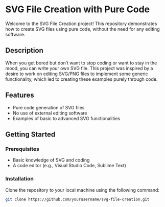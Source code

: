 # SVG File Creation with Pure Code

Welcome to the SVG File Creation project! This repository demonstrates how to create SVG files using pure code, without the need for any editing software.

## Description

When you get bored but don’t want to stop coding or want to stay in the mood, you can write your own SVG file. This project was inspired by a desire to work on editing SVG/PNG files to implement some generic functionality, which led to creating these examples purely through code.

## Features

- Pure code generation of SVG files
- No use of external editing software
- Examples of basic to advanced SVG functionalities

## Getting Started

### Prerequisites

- Basic knowledge of SVG and coding
- A code editor (e.g., Visual Studio Code, Sublime Text)

### Installation

Clone the repository to your local machine using the following command:

```sh
git clone https://github.com/yourusername/svg-file-creation.git

